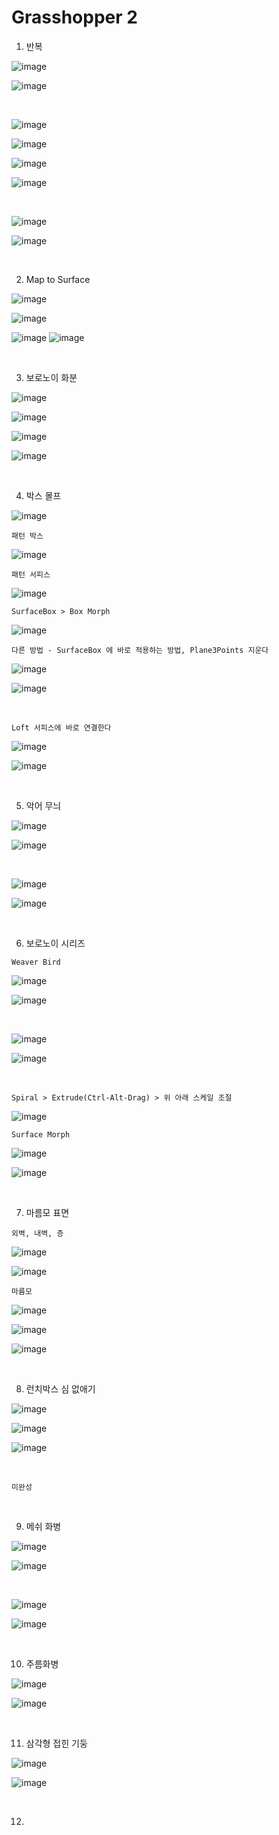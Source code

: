 Grasshopper 2
===============

1. 반복

![image](https://user-images.githubusercontent.com/30430227/147461855-d4f9274f-45a5-4663-be30-7d86468c2cf7.png)

![image](https://user-images.githubusercontent.com/30430227/147461758-3e6b2b1d-7e8b-4418-b749-9ab08cdc7426.png)

<br>

![image](https://user-images.githubusercontent.com/30430227/147462135-862f14ff-52f9-4bf3-82b3-db55dd96e722.png)

![image](https://user-images.githubusercontent.com/30430227/147462154-23e97e43-22d7-4638-bca7-9d1f46ead1ab.png)

![image](https://user-images.githubusercontent.com/30430227/147462302-42626d18-361f-45ae-928b-580be9e8ad1d.png)

![image](https://user-images.githubusercontent.com/30430227/147462325-78325003-81b3-42d2-b109-5d0bf328a70d.png)

<br>

![image](https://user-images.githubusercontent.com/30430227/147467765-41ea8943-5b30-4763-9b36-a37e8a2d2a54.png)

![image](https://user-images.githubusercontent.com/30430227/147467779-2b94b109-916f-4a85-ae0a-6326e296cf23.png)

<br>

2. Map to Surface

![image](https://user-images.githubusercontent.com/30430227/147468598-f5b13c4e-a668-49c3-9856-6443cd98e9a7.png)

![image](https://user-images.githubusercontent.com/30430227/147468639-3cd4b9f5-c54b-4a0f-af29-22cde78c7544.png)

![image](https://user-images.githubusercontent.com/30430227/147468988-59d0d81d-4fd4-4c92-8104-f868816e4929.png)
![image](https://user-images.githubusercontent.com/30430227/147469014-6dff9969-46c8-4ae5-917a-9e3883c00956.png)

<br>

3. 보로노이 화분

![image](https://user-images.githubusercontent.com/30430227/147469498-84618bf6-a5c8-43d0-a103-01023d587d1a.png)

![image](https://user-images.githubusercontent.com/30430227/147469482-8602dbba-2a8a-4eef-afe1-2920facc4893.png)

![image](https://user-images.githubusercontent.com/30430227/147470770-7cbf1ca8-42fb-476e-aa85-7ce71171c71d.png)

![image](https://user-images.githubusercontent.com/30430227/147470726-e127e6b4-bf4e-4e71-91d3-526cfb99417e.png)

<br>

4. 박스 몰프 

![image](https://user-images.githubusercontent.com/30430227/147516778-a1783c98-4d0a-4d75-81b9-aaeac217c80e.png)

`패턴 박스`

![image](https://user-images.githubusercontent.com/30430227/147516817-dbdc6119-28d0-4f47-9217-d2e3148b91e1.png)

`패턴 서피스`

![image](https://user-images.githubusercontent.com/30430227/147516887-4b3005b1-3307-48bf-81ac-03e02e2dc0b9.png)

`SurfaceBox > Box Morph`

![image](https://user-images.githubusercontent.com/30430227/147516937-c2523993-14ac-4d54-ac73-6161076544f3.png)

`다른 방법 - SurfaceBox 에 바로 적용하는 방법, Plane3Points 지운다`

![image](https://user-images.githubusercontent.com/30430227/147518311-6217f36e-6aab-4891-92b4-b430ea3e0f40.png)

![image](https://user-images.githubusercontent.com/30430227/147518407-ddd8c993-25c3-46b0-8c2c-e4a7adb49394.png)

<br>

`Loft 서피스에 바로 연결한다`

![image](https://user-images.githubusercontent.com/30430227/147519129-8d6ff44d-dfdc-4579-9771-a4f254ab9652.png)

![image](https://user-images.githubusercontent.com/30430227/147519169-f3f6b96a-8bee-4d7b-b924-b58903854111.png)

<br>

5. 악어 무늬 

![image](https://user-images.githubusercontent.com/30430227/147530466-30a03444-b0cf-4571-b613-c7d122fa6265.png)

![image](https://user-images.githubusercontent.com/30430227/147530513-fc6f06da-2e91-4291-a6b2-9421f0e5f7e0.png)

<br>

![image](https://user-images.githubusercontent.com/30430227/147530736-5868912e-4c4a-47c7-9621-33fb47960eaf.png)

![image](https://user-images.githubusercontent.com/30430227/147530790-57234820-b66e-4f34-8466-fa6859b913e6.png)

<br>

6. 보로노이 시리즈 

`Weaver Bird`

![image](https://user-images.githubusercontent.com/30430227/147532025-309f2d59-211f-45a3-82fb-30b93eb5c987.png)

![image](https://user-images.githubusercontent.com/30430227/147532089-62f5a73c-33ee-40a2-bf1e-d99d988d9cd3.png)

<br>

![image](https://user-images.githubusercontent.com/30430227/147532937-ecc58b1c-afd9-4b9f-b0a8-c73fed5af284.png)

![image](https://user-images.githubusercontent.com/30430227/147533011-3ef0f315-564e-4588-8027-b5992ca6ed89.png)

<br>

`Spiral > Extrude(Ctrl-Alt-Drag) > 위 아래 스케일 조절` 

![image](https://user-images.githubusercontent.com/30430227/147533612-3c4ca628-3f82-46af-8924-b3a45af179f8.png)

`Surface Morph`

![image](https://user-images.githubusercontent.com/30430227/147535083-29e46eab-d308-4234-a817-580ff7e56fe4.png)

![image](https://user-images.githubusercontent.com/30430227/147535198-0f187197-e24d-416d-9c9a-fbb06efbe920.png)

<br>

7. 마름모 표면

`외벽, 내벽, 층`

![image](https://user-images.githubusercontent.com/30430227/147551384-0f2a5b48-5b3b-4e0d-a32b-af791bbc79b7.png)

![image](https://user-images.githubusercontent.com/30430227/147551548-74968ec0-c569-4fd2-ac49-cd9ee3fffba9.png)

`마름모`

![image](https://user-images.githubusercontent.com/30430227/147551948-f5ef567d-bf97-4f3b-9ea0-c5cd14e3a165.png)

![image](https://user-images.githubusercontent.com/30430227/147552121-d8f519d5-3bbb-4ae9-83f6-54ae488b3911.png)

![image](https://user-images.githubusercontent.com/30430227/147551805-96bc2c36-7bea-4c7e-8e8b-bcc086f3f83e.png)

<br>

8. 런치박스 심 없애기 

![image](https://user-images.githubusercontent.com/30430227/147563682-3be21298-f221-449a-84a7-64de8478b041.png)

![image](https://user-images.githubusercontent.com/30430227/147563749-98a1f0db-e905-4d39-858c-07e9a6bdce27.png)

![image](https://user-images.githubusercontent.com/30430227/147563798-56f2ef92-33eb-43e9-bbc8-33ab78b6ae22.png)

<br>

`미완성`

<br>

9. 메쉬 화병

![image](https://user-images.githubusercontent.com/30430227/147615948-cc68e79d-4f2f-4a2d-bd1b-b39d6ce3fade.png)

![image](https://user-images.githubusercontent.com/30430227/147615960-835a0273-612b-4d14-ad4a-5c6d0873fe2b.png)

<br>

![image](https://user-images.githubusercontent.com/30430227/147616235-ce8299e7-dd11-48c4-b4ac-9d6be5184ee3.png)

![image](https://user-images.githubusercontent.com/30430227/147616243-d9bed152-9800-4a8f-8050-e5ee52f71295.png)

<br>

10. 주름화병 

![image](https://user-images.githubusercontent.com/30430227/148721726-84f5b032-e97b-43e6-9a3f-6e062a7b41d9.png)

![image](https://user-images.githubusercontent.com/30430227/148721744-a274a723-4de0-44b8-b53a-46387093edb7.png)

<br>

11. 삼각형 접힌 기둥

![image](https://user-images.githubusercontent.com/30430227/148725911-94d0bf70-d96a-4c48-99a0-1b6c537b0490.png)

![image](https://user-images.githubusercontent.com/30430227/148726193-e9a102f7-ea7a-46b9-82fb-f8fb3b166731.png)

<br>

12. 













